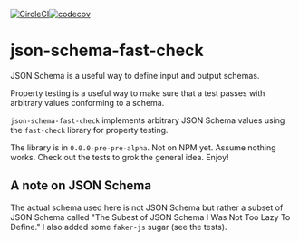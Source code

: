 [![CircleCI](https://circleci.com/gh/unmock/json-schema-fast-check.svg?style=svg)](https://circleci.com/gh/unmock/json-schema-fast-check)[![codecov](https://codecov.io/gh/unmock/json-schema-fast-check/branch/dev/graph/badge.svg)](https://codecov.io/gh/unmock/json-schema-fast-check)

# json-schema-fast-check

JSON Schema is a useful way to define input and output schemas.

Property testing is a useful way to make sure that a test passes with arbitrary values conforming to a schema.

`json-schema-fast-check` implements arbitrary JSON Schema values using the `fast-check` library for property testing.

The library is in `0.0.0-pre-pre-alpha`. Not on NPM yet. Assume nothing works. Check out the tests to grok the general idea. Enjoy!

## A note on JSON Schema

The actual schema used here is not JSON Schema but rather a subset of JSON Schema called "The Subest of JSON Schema I Was Not Too Lazy To Define." I also added some `faker-js` sugar (see the tests).